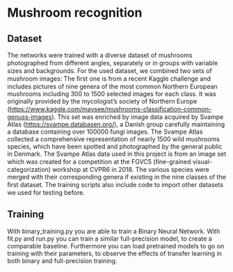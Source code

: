 # Mushroom recognition 

## Dataset
The networks were trained with a diverse dataset of mushrooms photographed from diﬀerent angles, separately or in groups with variable sizes and backgrounds. For the used dataset, we combined two sets of mushroom images: The ﬁrst one is from a recent Kaggle challenge and includes pictures of nine genera of the most 
common Northern European mushrooms including 300 to 1500 selected images for each class. It was originally provided by the mycologist’s society of Northern Europe (https://www.kaggle.com/maysee/mushrooms-classiﬁcation-common-genuss-images).
This set was enriched by image data acquired by Svampe Atlas (https://svampe.databasen.org/), a Danish group carefully maintaining a database containing over 100000 fungi images. The Svampe Atlas collected a comprehensive representation 
of nearly 1500 wild mushrooms species, which have been spotted and photographed by the general public in Denmark. The Svampe Atlas data used in this project is from an image set which was created 
for a competition at the FGVC5 (ﬁne-grained visual-categorization) workshop at CVPR6 in 2018. The various species were merged with their corresponding genera if existing in the nine classes of the ﬁrst dataset. 
The training scripts also include code to import other datasets we used for testing before.

## Training 
With binary_training.py you are able to train a Binary Neural Network. With fit.py and run.py you can train a similar full-precision model, to create a comparable baseline. 
Furthermore you can load pretrained models to go on training with their parameters, to observe the effects of transfer learning in both binary and full-precision training.



